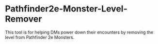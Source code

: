 # Pathfinder2e-Monster-Level-Remover
This tool is for helping DMs power down their encounters by removing the level from Pathfinder 2e Monsters.
